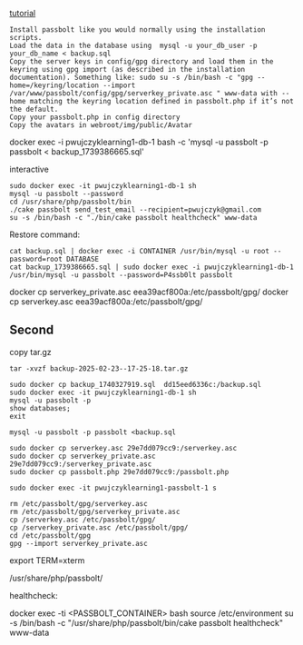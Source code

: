 [tutorial](https://community.passbolt.com/t/restore-backup-ubuntu-20-04/3179)


```
Install passbolt like you would normally using the installation scripts.
Load the data in the database using  mysql -u your_db_user -p your_db_name < backup.sql
Copy the server keys in config/gpg directory and load them in the keyring using gpg import (as described in the installation documentation). Something like: sudo su -s /bin/bash -c "gpg --home=/keyring/location --import /var/www/passbolt/config/gpg/serverkey_private.asc " www-data with --home matching the keyring location defined in passbolt.php if it’s not the default.
Copy your passbolt.php in config directory
Copy the avatars in webroot/img/public/Avatar
```

docker exec -i  pwujczyklearning1-db-1 bash -c 'mysql -u passbolt -p passbolt < backup_1739386665.sql'


interactive
```
sudo docker exec -it pwujczyklearning1-db-1 sh
mysql -u passbolt --password
cd /usr/share/php/passbolt/bin
./cake passbolt send_test_email --recipient=pwujczyk@gmail.com 
su -s /bin/bash -c "./bin/cake passbolt healthcheck" www-data

```

Restore command:
```
cat backup.sql | docker exec -i CONTAINER /usr/bin/mysql -u root --password=root DATABASE
cat backup_1739386665.sql | sudo docker exec -i pwujczyklearning1-db-1  /usr/bin/mysql -u passbolt --password=P4ssb0lt passbolt
```

docker cp  serverkey_private.asc eea39acf800a:/etc/passbolt/gpg/
docker cp  serverkey.asc eea39acf800a:/etc/passbolt/gpg/




## Second

copy tar.gz


```
tar -xvzf backup-2025-02-23--17-25-18.tar.gz
```

```
sudo docker cp backup_1740327919.sql  dd15eed6336c:/backup.sql
sudo docker exec -it pwujczyklearning1-db-1 sh
mysql -u passbolt -p
show databases;
exit

mysql -u passbolt -p passbolt <backup.sql
```

```
sudo docker cp serverkey.asc 29e7dd079cc9:/serverkey.asc
sudo docker cp serverkey_private.asc 29e7dd079cc9:/serverkey_private.asc
sudo docker cp passbolt.php 29e7dd079cc9:/passbolt.php

sudo docker exec -it pwujczyklearning1-passbolt-1 s

rm /etc/passbolt/gpg/serverkey.asc
rm /etc/passbolt/gpg/serverkey_private.asc
cp /serverkey.asc /etc/passbolt/gpg/
cp /serverkey_private.asc /etc/passbolt/gpg/
cd /etc/passbolt/gpg
gpg --import serverkey_private.asc 
```


export TERM=xterm

/usr/share/php/passbolt/

healthcheck:

docker exec -ti <PASSBOLT_CONTAINER> bash
source /etc/environment
su -s /bin/bash -c "/usr/share/php/passbolt/bin/cake passbolt healthcheck" www-data